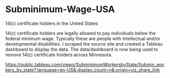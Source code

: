 # Subminimum-Wage-USA
14(c) certificate holders in the Untied States

14(c) certificate holders are legally allowed to pay individuals below the federal minimum wage. Typically these are people with intellectual and/or developmental disabilities. I scraped the source site and created a Tableau dashboard to display the data. The data/dashboard is now being used to remove 14(c) certificate holders across Minnesota.

https://public.tableau.com/views/SubminimumWorkersbyState/Submin_workers_by_state?:language=en-US&:display_count=n&:origin=viz_share_link
